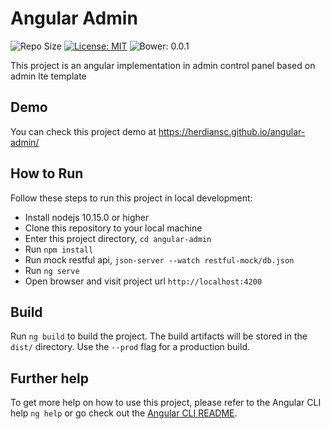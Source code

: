 # Angular Admin
![Repo Size](https://img.shields.io/github/languages/code-size/herdiansc/angular-admin.svg)
[![License: MIT](https://img.shields.io/badge/License-MIT-blue.svg)](https://opensource.org/licenses/MIT)
![Bower: 0.0.1](https://img.shields.io/badge/bower-1.8.7-red.svg)

This project is an angular implementation in admin control panel based on admin lte template

## Demo
You can check this project demo at https://herdiansc.github.io/angular-admin/

## How to Run
Follow these steps to run this project in local development:
- Install nodejs 10.15.0 or higher
- Clone this repository to your local machine
- Enter this project directory, `cd angular-admin`
- Run `npm install`
- Run mock restful api, `json-server --watch restful-mock/db.json`
- Run `ng serve`
- Open browser and visit project url `http://localhost:4200`

## Build
Run `ng build` to build the project. The build artifacts will be stored in the `dist/` directory. Use the `--prod` flag for a production build.

## Further help
To get more help on how to use this project, please refer to the Angular CLI help `ng help` or go check out the [Angular CLI README](https://github.com/angular/angular-cli/blob/master/README.md).
